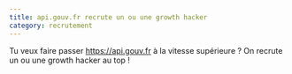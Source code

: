 ```yaml
---
title: api.gouv.fr recrute un ou une growth hacker
category: recrutement
---
```


Tu veux faire passer <https://api.gouv.fr> à la vitesse supérieure ? On recrute un ou une growth hacker au top !
